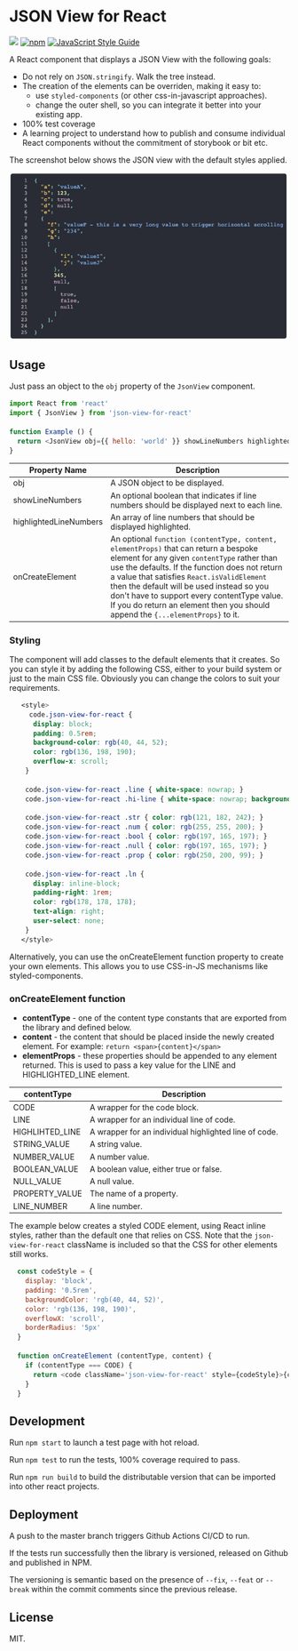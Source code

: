 # JSON View for React

![](https://github.com/karlhulme/json-view-for-react/workflows/CD/badge.svg)
[![npm](https://img.shields.io/npm/v/json-view-for-react.svg)](https://www.npmjs.com/package/json-view-for-react)
[![JavaScript Style Guide](https://img.shields.io/badge/code_style-standard-brightgreen.svg)](https://standardjs.com)

A React component that displays a JSON View with the following goals:

* Do not rely on `JSON.stringify`.   Walk the tree instead.
* The creation of the elements can be overriden, making it easy to:
  * use `styled-components` (or other css-in-javascript approaches).
  * change the outer shell, so you can integrate it better into your existing app.
* 100% test coverage
* A learning project to understand how to publish and consume individual React components without the commitment of storybook or bit etc.

The screenshot below shows the JSON view with the default styles applied.

![Screenshot](./screenshot.png)

## Usage

Just pass an object to the `obj` property of the `JsonView` component.

```javascript
import React from 'react'
import { JsonView } from 'json-view-for-react'

function Example () {
  return <JsonView obj={{ hello: 'world' }} showLineNumbers highlightedLineNumbers={[2, 4]} />
}
```

Property Name | Description
---|---
obj | A JSON object to be displayed.
showLineNumbers | An optional boolean that indicates if line numbers should be displayed next to each line.
highlightedLineNumbers | An array of line numbers that should be displayed highlighted.
onCreateElement | An optional `function (contentType, content, elementProps)` that can return a bespoke element for any given `contentType` rather than use the defaults.  If the function does not return a value that satisfies `React.isValidElement` then the default will be used instead so you don't have to support every contentType value.  If you do return an element then you should append the `{...elementProps}` to it.

### Styling

The component will add classes to the default elements that it creates.  So you can style it by adding the following CSS, either to your build system or just to the main CSS file.  Obviously you can change the colors to suit your requirements.

```css
   <style>
     code.json-view-for-react {
      display: block;
      padding: 0.5rem;
      background-color: rgb(40, 44, 52);
      color: rgb(136, 198, 190);
      overflow-x: scroll;
    }

    code.json-view-for-react .line { white-space: nowrap; }
    code.json-view-for-react .hi-line { white-space: nowrap; background-color: red }

    code.json-view-for-react .str { color: rgb(121, 182, 242); }
    code.json-view-for-react .num { color: rgb(255, 255, 200); }
    code.json-view-for-react .bool { color: rgb(197, 165, 197); }
    code.json-view-for-react .null { color: rgb(197, 165, 197); }
    code.json-view-for-react .prop { color: rgb(250, 200, 99); }

    code.json-view-for-react .ln {
      display: inline-block;
      padding-right: 1rem;
      color: rgb(178, 178, 178);
      text-align: right;
      user-select: none;
    }
   </style>
```

Alternatively, you can use the onCreateElement function property to create your own elements.  This allows you to use CSS-in-JS mechanisms like styled-components.

### onCreateElement function

* **contentType** - one of the content type constants that are exported from the library and defined below.
* **content** - the content that should be placed inside the newly created element.  For example: `return <span>{content}</span>`
* **elementProps** - these properties should be appended to any element returned.  This is used to pass a key value for the LINE and HIGHLIGHTED_LINE element.

contentType | Description
---|---
CODE | A wrapper for the code block.
LINE | A wrapper for an individual line of code.
HIGHLIHTED_LINE | A wrapper for an individual highlighted line of code.
STRING_VALUE | A string value.
NUMBER_VALUE | A number value.
BOOLEAN_VALUE | A boolean value, either true or false.
NULL_VALUE | A null value.
PROPERTY_VALUE | The name of a property.
LINE_NUMBER | A line number.

The example below creates a styled CODE element, using React inline styles, rather than the default one that relies on CSS.  Note that the `json-view-for-react` className is included so that the CSS for other elements still works.

```javascript
  const codeStyle = {
    display: 'block',
    padding: '0.5rem',
    backgroundColor: 'rgb(40, 44, 52)',
    color: 'rgb(136, 198, 190)',
    overflowX: 'scroll',
    borderRadius: '5px'
  }

  function onCreateElement (contentType, content) {
    if (contentType === CODE) {
      return <code className='json-view-for-react' style={codeStyle}>{content}</code>
    }
  }
```

## Development

Run `npm start` to launch a test page with hot reload.

Run `npm test` to run the tests, 100% coverage required to pass.

Run `npm run build` to build the distributable version that can be imported into other react projects.

## Deployment

A push to the master branch triggers Github Actions CI/CD to run.

If the tests run successfully then the library is versioned, released on Github and published in NPM.

The versioning is semantic based on the presence of `--fix`, `--feat` or `--break` within the commit comments since the previous release.

## License

MIT.